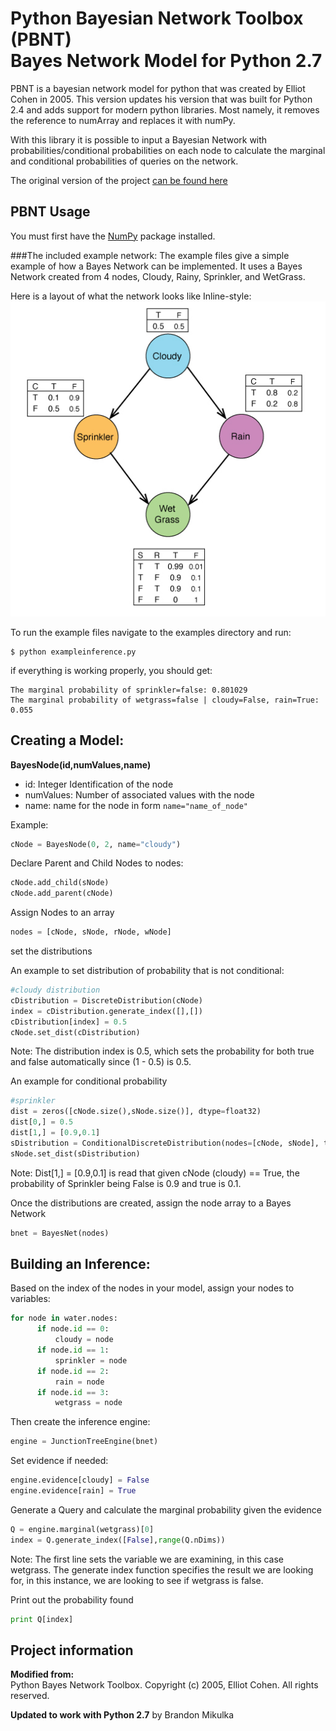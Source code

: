 Python Bayesian Network Toolbox (PBNT)<br/> Bayes Network Model for Python 2.7
=========================

PBNT is a bayesian network model for python that was created by Elliot Cohen in 2005. This version updates his version that was built for Python 2.4 and adds support for modern python libraries. Most namely, it removes the reference to numArray and replaces it with numPy.

With this library it is possible to input a Bayesian Network with probabilities/conditional probabilities on each node to calculate the marginal and conditional probabilities of queries on the network.

The original version of the project [can be found here](http://sourceforge.net/projects/pbnt.berlios/)

PBNT Usage
-------------------
You must first have the [NumPy](http://www.numpy.org/) package installed.

###The included example network:
The example files give a simple example of how a Bayes Network can be implemented. It uses a Bayes Network created from 4 nodes, Cloudy, Rainy, Sprinkler, and WetGrass.

Here is a layout of what the network looks like
Inline-style:
![alt text](examples/bayesnet-example.jpg "Cloudy,Sprinker,Rain,WetGrass Example Network")


To run the example files navigate to the examples directory and run:
```
$ python exampleinference.py
```
if everything is working properly, you should get:
```
The marginal probability of sprinkler=false: 0.801029
The marginal probability of wetgrass=false | cloudy=False, rain=True: 0.055
```

Creating a Model:
-------------------

**BayesNode(id,numValues,name)**

  - id: Integer Identification of the node
  - numValues: Number of associated values with the node
  - name: name for the node in form ```name="name_of_node"```

Example:
```python
cNode = BayesNode(0, 2, name="cloudy")
```

Declare Parent and Child Nodes to nodes:

```python
cNode.add_child(sNode)
cNode.add_parent(cNode)
```

Assign Nodes to an array

```python
nodes = [cNode, sNode, rNode, wNode]
```

set the distributions

An example to set distribution of probability that is not conditional:
```python
#cloudy distribution
cDistribution = DiscreteDistribution(cNode)
index = cDistribution.generate_index([],[])
cDistribution[index] = 0.5
cNode.set_dist(cDistribution)
```
Note: The distribution index is 0.5, which sets the probability for both true and false automatically since (1 - 0.5) is 0.5.

An example for conditional probability
```python
#sprinkler
dist = zeros([cNode.size(),sNode.size()], dtype=float32)
dist[0,] = 0.5
dist[1,] = [0.9,0.1]
sDistribution = ConditionalDiscreteDistribution(nodes=[cNode, sNode], table=dist)
sNode.set_dist(sDistribution)
```
Note: Dist[1,] = [0.9,0.1] is read that given cNode (cloudy) == True, the probability of Sprinkler being False is 0.9 and true is 0.1.

Once the distributions are created, assign the node array to a Bayes Network
```python
bnet = BayesNet(nodes)
```

Building an Inference:
-------------------
Based on the index of the nodes in your model, assign your nodes to variables:
```python
for node in water.nodes:
      if node.id == 0:
          cloudy = node
      if node.id == 1:
          sprinkler = node
      if node.id == 2:
          rain = node
      if node.id == 3:
          wetgrass = node
```
Then create the inference engine:
```python
engine = JunctionTreeEngine(bnet)
```
Set evidence if needed:
```python
engine.evidence[cloudy] = False
engine.evidence[rain] = True
```
Generate a Query and calculate the marginal probability given the evidence
```python
Q = engine.marginal(wetgrass)[0]
index = Q.generate_index([False],range(Q.nDims))
```
Note: The first line sets the variable we are examining, in this case wetgrass. The generate index function specifies the result we are looking for, in this instance, we are looking to see if wetgrass is false.

Print out the probability found
```python
print Q[index]
```

Project information
-------------------
**Modified from:**<br/>
Python Bayes Network Toolbox.
Copyright (c) 2005, Elliot Cohen. All rights reserved.

**Updated to work with Python 2.7** by Brandon Mikulka
